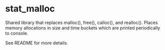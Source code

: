 # stat_malloc
Shared library that replaces malloc(), free(), calloc(), and realloc(). Places memory allocations in size and time buckets which are printed periodically to console. 

See README for more details. 

